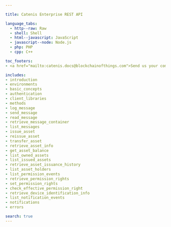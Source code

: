 ```yaml
---

title: Catenis Enterprise REST API

language_tabs:
  - http--raw: Raw
  - shell: Shell
  - html--javascript: JavaScript
  - javascript--node: Node.js
  - php: PHP
  - cpp: C++

toc_footers:
- <a href="mailto:catenis.docs@blockchainofthings.com">Send us your comments</a>

includes:
- introduction
- environments
- basic_concepts
- authentication
- client_libraries
- methods
- log_message
- send_message
- read_message
- retrieve_message_container
- list_messages
- issue_asset
- reissue_asset
- transfer_asset
- retrieve_asset_info
- get_asset_balance
- list_owned_assets
- list_issued_assets
- retrieve_asset_issuance_history
- list_asset_holders
- list_permission_events
- retrieve_permission_rights
- set_permission_rights
- check_effective_permission_right
- retrieve_device_identification_info
- list_notification_events
- notifications
- errors

search: true
---
```


